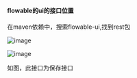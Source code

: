 #### flowable的ui的接口位置

在maven依赖中，搜索flowable-ui,找到rest包

![image](https://user-images.githubusercontent.com/97614802/195093327-be1487bf-0521-4613-8d30-b6f64c0e367c.png)

![image](https://user-images.githubusercontent.com/97614802/195093430-6a7c55bb-681b-4c7d-8674-40252afaa196.png)

如图，此接口为保存接口

